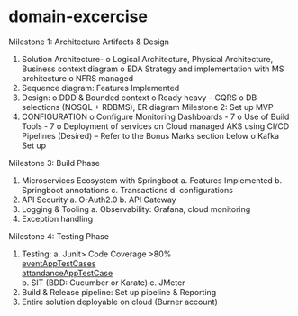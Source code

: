 # domain-excercise


Milestone 1: Architecture Artifacts & Design
1.	Solution Architecture- 
o	Logical Architecture, Physical Architecture, Business context diagram
o	EDA Strategy and implementation with MS architecture
o	NFRS managed
2.	Sequence diagram: Features Implemented
3.	Design:
o	DDD & Bounded context
o	Ready heavy – CQRS
o	DB selections (NOSQL + RDBMS), ER diagram
Milestone 2: Set up MVP
1.	CONFIGURATION
o	Configure Monitoring Dashboards - 7
o	Use of Build Tools - 7
o	Deployment of services on Cloud managed AKS using CI/CD Pipelines (Desired) – Refer to the Bonus Marks section below
o	Kafka Set up

Milestone 3: Build Phase
1.	Microservices Ecosystem with Springboot 
a.	Features Implemented
b.	Springboot annotations
c.	Transactions
d.	configurations
2.	API Security
a.	O-Auth2.0
b.	API Gateway
3.	Logging & Tooling
a.	Observability: Grafana, cloud monitoring
4.	Exception handling

Milestone 4: Testing Phase
1.	Testing: 
a.	Junit> Code Coverage >80%<br/>
[eventAppTestCases](https://github.com/AnasKamali/domain-excercise/tree/main/event-app/src/test/java/com/sapient/eventApp)<br/>
[attandanceAppTestCase](https://github.com/AnasKamali/domain-excercise/tree/main/attandance-app/src/test/java/com/sapient/attandanceApp)<br/>
b.	SIT (BDD: Cucumber or Karate)
c.	JMeter
3.	Build & Release pipeline: Set up pipeline & Reporting
4.	Entire solution deployable on cloud (Burner account)

